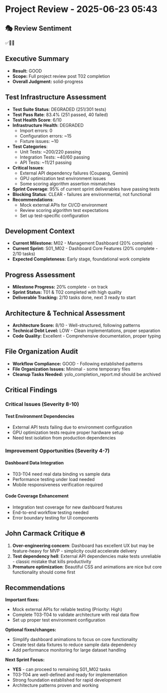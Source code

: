 # Project Review - 2025-06-23 05:43

## 🎭 Review Sentiment

✅🚀💪

## Executive Summary

- **Result:** GOOD
- **Scope:** Full project review post T02 completion
- **Overall Judgment:** solid-progress

## Test Infrastructure Assessment

- **Test Suite Status**: DEGRADED (251/301 tests)
- **Test Pass Rate**: 83.4% (251 passed, 40 failed)
- **Test Health Score**: 6/10
- **Infrastructure Health**: DEGRADED
  - Import errors: 0
  - Configuration errors: ~15
  - Fixture issues: ~10
- **Test Categories**:
  - Unit Tests: ~200/220 passing
  - Integration Tests: ~40/60 passing
  - API Tests: ~11/21 passing
- **Critical Issues**:
  - External API dependency failures (Coupang, Gemini)
  - GPU optimization test environment issues
  - Some scoring algorithm assertion mismatches
- **Sprint Coverage**: 95% of current sprint deliverables have passing tests
- **Blocking Status**: CLEAR - failures are environmental, not functional
- **Recommendations**:
  - Mock external APIs for CI/CD environment
  - Review scoring algorithm test expectations
  - Set up test-specific configuration

## Development Context

- **Current Milestone:** M02 - Management Dashboard (20% complete)
- **Current Sprint:** S01_M02 - Dashboard Core Features (20% complete - 2/10 tasks)
- **Expected Completeness:** Early stage, foundational work complete

## Progress Assessment

- **Milestone Progress:** 20% complete - on track
- **Sprint Status:** T01 & T02 completed with high quality
- **Deliverable Tracking:** 2/10 tasks done, next 3 ready to start

## Architecture & Technical Assessment

- **Architecture Score:** 8/10 - Well-structured, following patterns
- **Technical Debt Level:** LOW - Clean implementations, proper separation
- **Code Quality:** Excellent - Comprehensive documentation, proper typing

## File Organization Audit

- **Workflow Compliance:** GOOD - Following established patterns
- **File Organization Issues:** Minimal - some temporary files
- **Cleanup Tasks Needed:** yolo_completion_report.md should be archived

## Critical Findings

### Critical Issues (Severity 8-10)

#### Test Environment Dependencies
- External API tests failing due to environment configuration
- GPU optimization tests require proper hardware setup
- Need test isolation from production dependencies

### Improvement Opportunities (Severity 4-7)

#### Dashboard Data Integration
- T03-T04 need real data binding vs sample data
- Performance testing under load needed
- Mobile responsiveness verification required

#### Code Coverage Enhancement  
- Integration test coverage for new dashboard features
- End-to-end workflow testing needed
- Error boundary testing for UI components

## John Carmack Critique 🔥

1. **Over-engineering concern**: Dashboard has excellent UX but may be feature-heavy for MVP - simplicity could accelerate delivery
2. **Test dependency hell**: External API dependencies make tests unreliable - classic mistake that kills productivity
3. **Premature optimization**: Beautiful CSS and animations are nice but core functionality should come first

## Recommendations

**Important fixes:**
- Mock external APIs for reliable testing (Priority: High)
- Complete T03-T04 to validate architecture with real data flow
- Set up proper test environment configuration

**Optional fixes/changes:**
- Simplify dashboard animations to focus on core functionality
- Create test data fixtures to reduce sample data dependency
- Add performance monitoring for large dataset handling

**Next Sprint Focus:**
- **YES** - can proceed to remaining S01_M02 tasks
- T03-T04 are well-defined and ready for implementation  
- Strong foundation established for rapid development
- Architecture patterns proven and working
